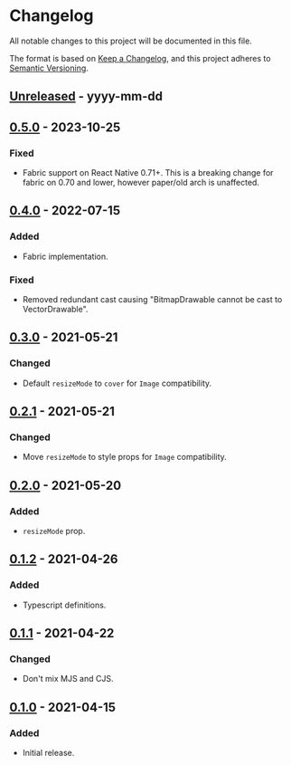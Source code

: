 # Changelog

All notable changes to this project will be documented in this file.

The format is based on [Keep a Changelog](https://keepachangelog.com/en/1.0.0/),
and this project adheres to [Semantic Versioning](https://semver.org/spec/v2.0.0.html).

## [Unreleased] - yyyy-mm-dd

## [0.5.0] - 2023-10-25

### Fixed

- Fabric support on React Native 0.71+. This is a breaking change for fabric on 0.70 and lower, however paper/old arch is unaffected.

## [0.4.0] - 2022-07-15

### Added

- Fabric implementation.

### Fixed

- Removed redundant cast causing "BitmapDrawable cannot be cast to VectorDrawable".

## [0.3.0] - 2021-05-21

### Changed

- Default `resizeMode` to `cover` for `Image` compatibility.

## [0.2.1] - 2021-05-21

### Changed

- Move `resizeMode` to style props for `Image` compatibility.

## [0.2.0] - 2021-05-20

### Added

- `resizeMode` prop.

## [0.1.2] - 2021-04-26

### Added

- Typescript definitions.

## [0.1.1] - 2021-04-22

### Changed

- Don't mix MJS and CJS.

## [0.1.0] - 2021-04-15

### Added

- Initial release.

<!-- Markdown link dfn's -->

[unreleased]: https://github.com/klarna-incubator/react-native-vector-drawable/compare/v0.5.0...HEAD
[0.5.0]: https://github.com/klarna-incubator/react-native-vector-drawable/compare/v0.4.0...v0.5.0
[0.4.0]: https://github.com/klarna-incubator/react-native-vector-drawable/compare/v0.3.0...v0.4.0
[0.3.0]: https://github.com/klarna-incubator/react-native-vector-drawable/compare/v0.2.1...v0.3.0
[0.2.1]: https://github.com/klarna-incubator/react-native-vector-drawable/compare/v0.2.0...v0.2.1
[0.2.0]: https://github.com/klarna-incubator/react-native-vector-drawable/compare/v0.1.2...v0.2.0
[0.1.2]: https://github.com/klarna-incubator/react-native-vector-drawable/compare/v0.1.1...v0.1.2
[0.1.1]: https://github.com/klarna-incubator/react-native-vector-drawable/compare/v0.1.0...v0.1.1
[0.1.0]: https://github.com/klarna-incubator/react-native-vector-drawable/releases/tag/v0.1.0

